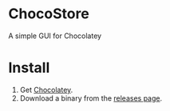# ChocoStore
A simple GUI for Chocolatey

# Install
1. Get [Chocolatey](https://chocolatey.org/).
2. Download a binary from the [releases page](https://github.com/yangshunhuai/ChocoStore/releases).
